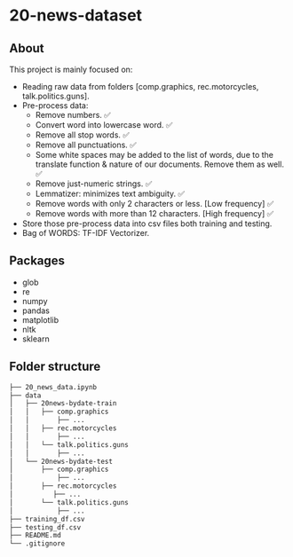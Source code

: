# 20-news-dataset

## About
This project is mainly focused on:
- Reading raw data from folders [comp.graphics, rec.motorcycles, talk.politics.guns].
- Pre-process data:
  - Remove numbers. ✅
  - Convert word into lowercase word. ✅
  - Remove all stop words. ✅
  - Remove all punctuations. ✅
  - Some white spaces may be added to the list of words, due to the translate function & nature of our documents. Remove them as well. ✅
  - Remove just-numeric strings. ✅
  - Lemmatizer:
   minimizes text ambiguity. ✅
  - Remove words with only 2 characters or less. [Low frequency] ✅
  - Remove words with more than 12 characters. [High frequency] ✅
- Store those pre-process data into csv files both training and testing.
- Bag of WORDS: TF-IDF Vectorizer.

## Packages

- glob
- re
- numpy
- pandas
- matplotlib
- nltk
- sklearn

## Folder structure
```bash
├── 20_news_data.ipynb
├── data
│   ├── 20news-bydate-train
│   │   ├── comp.graphics
│   │       ├── ...
│   │   ├── rec.motorcycles
│   │       ├── ...
│   │   └── talk.politics.guns
│   │       ├── ...
│   └── 20news-bydate-test
│       ├── comp.graphics
│           ├── ...
│       ├── rec.motorcycles
│          ├── ...
│       └── talk.politics.guns
│           ├── ...
├── training_df.csv
├── testing_df.csv
├── README.md
└── .gitignore
```
